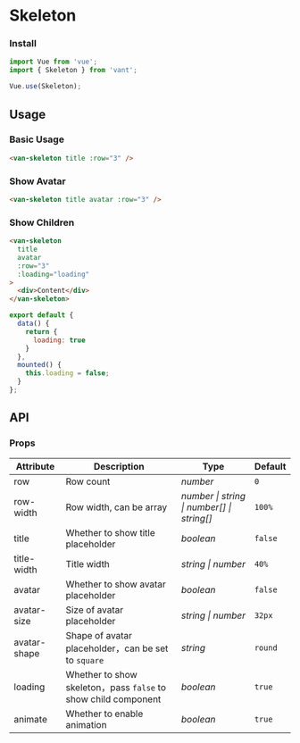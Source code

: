 # Skeleton

### Install

```js
import Vue from 'vue';
import { Skeleton } from 'vant';

Vue.use(Skeleton);
```

## Usage

### Basic Usage

```html
<van-skeleton title :row="3" />
```

### Show Avatar

```html
<van-skeleton title avatar :row="3" />
```

### Show Children

```html
<van-skeleton
  title
  avatar
  :row="3"
  :loading="loading"
>
  <div>Content</div>
</van-skeleton>
```

```js
export default {
  data() {
    return {
      loading: true
    }
  },
  mounted() {
    this.loading = false;
  }
};
```

## API

### Props

| Attribute | Description | Type | Default |
|------|------|------|------|
| row | Row count | *number* | `0` |
| row-width | Row width, can be array | *number \| string \| number[] \| string[]* | `100%` |
| title | Whether to show title placeholder | *boolean* | `false` |
| title-width | Title width | *string \| number* | `40%` |
| avatar | Whether to show avatar placeholder | *boolean* | `false` |
| avatar-size | Size of avatar placeholder | *string \| number* | `32px` |
| avatar-shape | Shape of avatar placeholder，can be set to `square` | *string* | `round` |
| loading | Whether to show skeleton，pass `false` to show child component | *boolean* | `true` |
| animate | Whether to enable animation | *boolean* | `true` |
